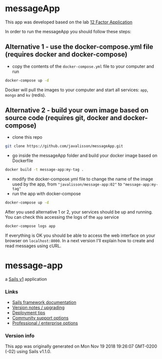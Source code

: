 # messageApp
This app was developed based on the lab [12 Factor Application](https://github.com/docker/labs/tree/master/12factor)

In order to run the messageApp you should follow these steps:
## Alternative 1 - use the docker-compose.yml file (requires docker and docker-compose)
- copy the contents of the `docker-compose.yml` file to your computer and run 
```bash
docker-compose up -d
```
Docker will pull the images to your computer and start all services: `app`, `mongo` and `kv` (redis).

## Alternative 2 - build your own image based on source code (requires git, docker and docker-compose)
- clone this repo 
```bash
git clone https://github.com/javalisson/messageApp.git
```
- go inside the messageApp folder and build your docker image based on Dockerfile
```bash
docker build -t message-app:my-tag .
```
- modify the docker-compose.yml file to change the name of the image used by the app, from `"javalisson/message-app:02"` to `"message-app:my-tag"` 
- run the app with docker-compose
```bash
docker-compose up -d
```

After you used alternative 1 or 2, your services should be up and running. You can check this accessing the logs of the `app` service 
```bash 
docker-compose logs app
```

If everything is OK you should be able to access the web interface on your browser on `localhost:8000`. In a next version I'll explain how to create and read messages using cURL.

# message-app

a [Sails v1](https://sailsjs.com) application


### Links

+ [Sails framework documentation](https://sailsjs.com/get-started)
+ [Version notes / upgrading](https://sailsjs.com/documentation/upgrading)
+ [Deployment tips](https://sailsjs.com/documentation/concepts/deployment)
+ [Community support options](https://sailsjs.com/support)
+ [Professional / enterprise options](https://sailsjs.com/enterprise)


### Version info

This app was originally generated on Mon Nov 19 2018 19:26:07 GMT-0200 (-02) using Sails v1.1.0.

<!-- Internally, Sails used [`sails-generate@1.16.0`](https://github.com/balderdashy/sails-generate/tree/v1.16.0/lib/core-generators/new). -->



<!--
Note:  Generators are usually run using the globally-installed `sails` CLI (command-line interface).  This CLI version is _environment-specific_ rather than app-specific, thus over time, as a project's dependencies are upgraded or the project is worked on by different developers on different computers using different versions of Node.js, the Sails dependency in its package.json file may differ from the globally-installed Sails CLI release it was originally generated with.  (Be sure to always check out the relevant [upgrading guides](https://sailsjs.com/upgrading) before upgrading the version of Sails used by your app.  If you're stuck, [get help here](https://sailsjs.com/support).)
-->

